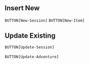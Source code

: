 ## Insert New
`BUTTON[New-Session]`          `BUTTON[New-Item]`

## Update Existing
`BUTTON[Update-Session]`     <br><br>     `BUTTON[Update-Adventure]`

